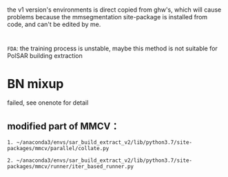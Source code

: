 #
the v1 version's environments is direct copied from ghw's, which will cause problems because the mmsegmentation site-package is installed from code, and can't be edited by me.

#
`FDA`: the training process is unstable, maybe this method is not suitable for PolSAR building extraction

# BN mixup
failed, see onenote for detail

## modified part of MMCV：

	1. ~/anaconda3/envs/sar_build_extract_v2/lib/python3.7/site-packages/mmcv/parallel/collate.py

    2. ~/anaconda3/envs/sar_build_extract_v2/lib/python3.7/site-packages/mmcv/runner/iter_based_runner.py
